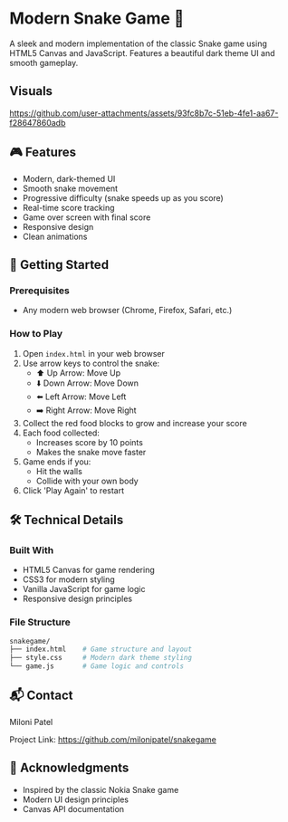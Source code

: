 # Modern Snake Game 🐍

A sleek and modern implementation of the classic Snake game using HTML5 Canvas and JavaScript. Features a beautiful dark theme UI and smooth gameplay.

## Visuals

https://github.com/user-attachments/assets/93fc8b7c-51eb-4fe1-aa67-f28647860adb

## 🎮 Features

- Modern, dark-themed UI
- Smooth snake movement
- Progressive difficulty (snake speeds up as you score)
- Real-time score tracking
- Game over screen with final score
- Responsive design
- Clean animations

## 🚀 Getting Started

### Prerequisites
- Any modern web browser (Chrome, Firefox, Safari, etc.)

### How to Play
1. Open `index.html` in your web browser
2. Use arrow keys to control the snake:
   - ⬆️ Up Arrow: Move Up
   - ⬇️ Down Arrow: Move Down
   - ⬅️ Left Arrow: Move Left
   - ➡️ Right Arrow: Move Right
3. Collect the red food blocks to grow and increase your score
4. Each food collected:
   - Increases score by 10 points
   - Makes the snake move faster
5. Game ends if you:
   - Hit the walls
   - Collide with your own body
6. Click 'Play Again' to restart

## 🛠️ Technical Details

### Built With
- HTML5 Canvas for game rendering
- CSS3 for modern styling
- Vanilla JavaScript for game logic
- Responsive design principles

### File Structure
```bash
snakegame/
├── index.html    # Game structure and layout
├── style.css     # Modern dark theme styling
└── game.js       # Game logic and controls
```

## 📬 Contact
Miloni Patel

Project Link: https://github.com/milonipatel/snakegame

## 🙏 Acknowledgments
- Inspired by the classic Nokia Snake game
- Modern UI design principles
- Canvas API documentation
